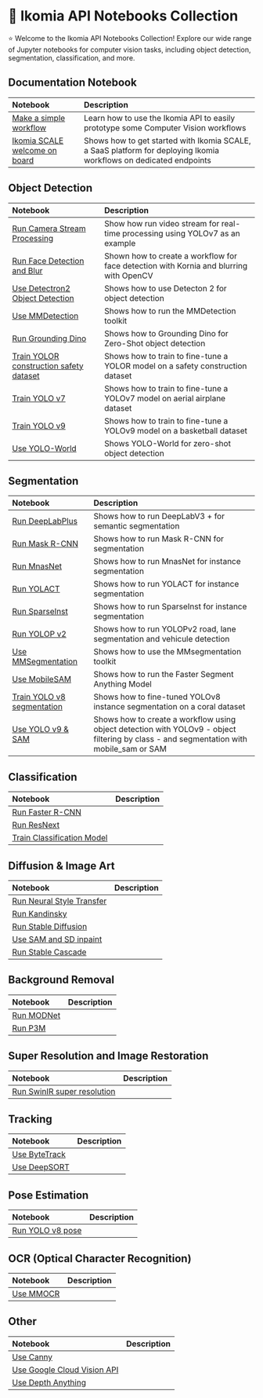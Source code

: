 #  :milky_way: Ikomia API Notebooks Collection

:star: Welcome to the Ikomia API Notebooks Collection!  Explore our wide range of Jupyter notebooks for computer vision tasks, including object detection, segmentation, classification, and more. 

## Documentation Notebook

| Notebook |   Description      |
|:----------|:-------------|
| [Make a simple workflow](https://github.com/Ikomia-dev/notebooks/blob/main/examples/HOWTO_make_a_simple_workflow_with_Ikomia_API.ipynb) |Learn how to use the Ikomia API to easily prototype some Computer Vision workflows |
| [Ikomia SCALE welcome on board](https://github.com/Ikomia-dev/notebooks/blob/main/examples/Ikomia_SCALE_welcome_on_board.ipynb) |Shows how to get started with Ikomia SCALE, a SaaS platform for deploying Ikomia workflows on dedicated endpoints| 

## Object Detection

| Notebook |   Description      |
|:----------|:-------------|
| [Run Camera Stream Processing](https://github.com/Ikomia-dev/notebooks/blob/main/examples/HOWTO_run_Camera_Stream_Processing_with_Ikomia_API.ipynb) | Show how run video stream for real-time processing using YOLOv7 as an example | 
| [Run Face Detection and Blur](https://github.com/Ikomia-dev/notebooks/blob/main/examples/HOWTO_run_Face_Detection_and_Blur_with_Ikomia_API.ipynb) | Shown how to create a workflow for face detection with Kornia and blurring with OpenCV |
| [Use Detectron2 Object Detection](https://github.com/Ikomia-dev/notebooks/blob/main/examples/HOWTO_use_Detectron2_Object_Detection_with_Ikomia_API.ipynb) | Shows how to use Detecton 2 for object detection| 
| [Use MMDetection](https://github.com/Ikomia-dev/notebooks/blob/main/examples/HOWTO_use_MMDetection_with_Ikomia_API.ipynb) | Shows how to run the MMDetection toolkit | |
| [Run Grounding Dino](https://github.com/Ikomia-dev/notebooks/blob/main/examples/HOWTO_run_Grounding_DINO_with_Ikomia_API.ipynb) | Shows how to Grounding Dino for Zero-Shot object detection | 
| [Train YOLOR construction safety dataset](https://github.com/Ikomia-dev/notebooks/blob/main/examples/HOWTO_train_YOLOR_with_Ikomia_API_construction_safety_dataset%20.ipynb) | Shows how to train to fine-tune a YOLOR model on a safety construction dataset| 
| [Train YOLO v7](https://github.com/Ikomia-dev/notebooks/blob/main/examples/HOWTO_train_YOLO_v7_with_Ikomia_API.ipynb) |Shows how to train to fine-tune a YOLOv7 model on aerial airplane dataset | 
| [Train YOLO v9](https://github.com/Ikomia-dev/notebooks/blob/main/examples/HOWTO_train_YOLO_v9_with_Ikomia_API.ipynb) | Shows how to train to fine-tune a YOLOv9 model on a basketball dataset| 
| [Use YOLO-World](https://github.com/Ikomia-dev/notebooks/blob/main/examples/HOWTO_run_YOLO_World_with_Ikomia_API.ipynb) | Shows YOLO-World for zero-shot object detection| 



## Segmentation

| Notebook |   Description      |
|:----------|:-------------|
| [Run DeepLabPlus](https://github.com/Ikomia-dev/notebooks/blob/main/examples/HOWTO_run_DeepLabPlus_with_Ikomia_API.ipynb) | Shows how to run DeepLabV3 + for semantic segmentation |
| [Run Mask R-CNN](https://github.com/Ikomia-dev/notebooks/blob/main/examples/HOWTO_run_Mask_R-CNN_with_Ikomia_API.ipynb) | Shows how to run Mask R-CNN for segmentation | 
| [Run MnasNet](https://github.com/Ikomia-dev/notebooks/blob/main/examples/HOWTO_run_MnasNet_with_Ikomia_API.ipynb) |Shows how to run MnasNet for instance segmentation | 
| [Run YOLACT](https://github.com/Ikomia-dev/notebooks/blob/main/examples/HOWTO_run_YOLACT_with_Ikomia_API.ipynb) |Shows how to run YOLACT for instance segmentation | 
| [Run SparseInst](https://github.com/Ikomia-dev/notebooks/blob/main/examples/HOWTO_run_SparseInst_with_Ikomia_API.ipynb) |Shows how to run SparseInst for instance segmentation   | 
| [Run YOLOP v2](https://github.com/Ikomia-dev/notebooks/blob/main/examples/HOWTO_run_YOLOP_v2_with_Ikomia_API.ipynb) |Shows how to run YOLOPv2 road, lane segmentation and vehicule detection | 
| [Use MMSegmentation](https://github.com/Ikomia-dev/notebooks/blob/main/examples/HOWTO_use_MMSegmentation_with_Ikomia_API.ipynb) |Shows how to use the MMsegmentation toolkit | 
| [Use MobileSAM](https://github.com/Ikomia-dev/notebooks/blob/main/examples/HOWTO_use_MobileSAM_with_Ikomia_API.ipynb) |Shows how to run the Faster Segment Anything Model | 
| [Train YOLO v8 segmentation](https://github.com/Ikomia-dev/notebooks/blob/main/examples/HOWTO_train_YOLO_v8_seg_with_Ikomia_API_coral_dataset.ipynb) |Shows how to fine-tuned YOLOv8 instance segmentation on a coral dataset | 
| [Use YOLO v9 & SAM](https://github.com/Ikomia-dev/notebooks/blob/main/examples/HOWTO_use_YOLOv9_and_SAM_with_Ikomia_API.ipynb) |Shows how to create a workflow using object detection with YOLOv9 - object filtering by class - and segmentation with mobile_sam or SAM | 



## Classification

| Notebook |   Description      |
|:----------|:-------------|
| [Run Faster R-CNN](https://github.com/Ikomia-dev/notebooks/blob/main/examples/HOWTO_run_Faster_R-CNN_with_Ikomia_API.ipynb) | |
| [Run ResNext](https://github.com/Ikomia-dev/notebooks/blob/main/examples/HOWTO_run_ResNext_with_Ikomia_API.ipynb) | | |
| [Train Classification Model](https://github.com/Ikomia-dev/notebooks/blob/main/examples/HOWTO_train_Classification_Model_with_Ikomia_API.ipynb) | |

## Diffusion & Image Art

| Notebook |   Description      |
|:----------|:-------------|
| [Run Neural Style Transfer](https://github.com/Ikomia-dev/notebooks/blob/main/examples/HOWTO_run_Neural_Style_Transfer_with_Ikomia_API.ipynb) | | 
| [Run Kandinsky](https://github.com/Ikomia-dev/notebooks/blob/main/examples/HOWTO_run_Kandinsky_with_Ikomia_API.ipynb) | | 
| [Run Stable Diffusion](https://github.com/Ikomia-dev/notebooks/blob/main/examples/HOWTO_run_Stable_Diffusion_with_Ikomia_API.ipynb) | | 
| [Use SAM and SD inpaint](https://github.com/Ikomia-dev/notebooks/blob/main/examples/HOWTO_use_SAM_and_SD_inpaint_with_Ikomia_API.ipynb) | |
| [Run Stable Cascade](https://github.com/Ikomia-dev/notebooks/blob/main/examples/HOWTO_run_Stable_Cascade_with_Ikomia_API.ipynb) | |

## Background Removal

| Notebook |   Description      |
|:----------|:-------------|
| [Run MODNet](https://github.com/Ikomia-dev/notebooks/blob/main/examples/HOWTO_run_MODNet_with_Ikomia_API.ipynb) | | 
| [Run P3M](https://github.com/Ikomia-dev/notebooks/blob/main/examples/HOWTO_run_P3M_with_Ikomia_API.ipynb) | | 

## Super Resolution and Image Restoration

| Notebook |   Description      |
|:----------|:-------------|
| [Run SwinIR super resolution](https://github.com/Ikomia-dev/notebooks/blob/main/examples/HOWTO_run_SwinIR_super_resolution_with_Ikomia_API.ipynb) | | 


## Tracking

| Notebook |   Description      |
|:----------|:-------------|
| [Use ByteTrack](https://github.com/Ikomia-dev/notebooks/blob/main/examples/HOWTO_use_ByteTrack_with_Ikomia_API.ipynb) | |
| [Use DeepSORT](https://github.com/Ikomia-dev/notebooks/blob/main/examples/HOWTO_use_DeepSORT_with_Ikomia_API.ipynb) | | 

## Pose Estimation

| Notebook |   Description      |
|:----------|:-------------|
| [Run YOLO v8 pose](https://github.com/Ikomia-dev/notebooks/blob/main/examples/HOWTO_run_YOLO_v8_pose_with_Ikomia_API.ipynb) | | 

## OCR (Optical Character Recognition)

| Notebook |   Description      |
|:----------|:-------------|
| [Use MMOCR](https://github.com/Ikomia-dev/notebooks/blob/main/examples/HOWTO_use_MMOCR_with_Ikomia_API.ipynb) | |


## Other

| Notebook |   Description      |
|:----------|:-------------|
| [Use Canny](https://github.com/Ikomia-dev/notebooks/blob/main/examples/HOWTO_use_Canny_with_Ikomia_API.ipynb) ||
| [Use Google Cloud Vision API](https://github.com/Ikomia-dev/notebooks/blob/main/examples/HOWTO_use_Google_Cloud_Vision_API_with_Ikomia_API.ipynb) ||
| [Use Depth Anything](https://github.com/Ikomia-dev/notebooks/blob/main/examples/HOWTO_run_Depth_Anything_with_Ikomia_API.ipynb) ||